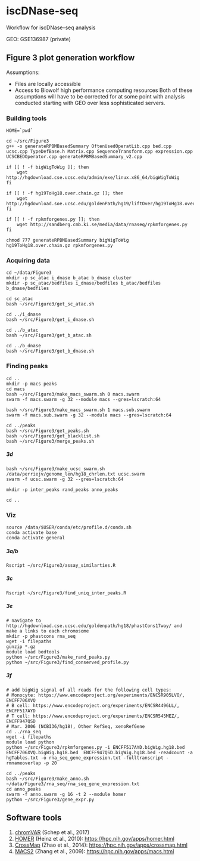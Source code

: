 # iscDNase-seq
Workflow for iscDNase-seq analysis

GEO: GSE136987 (private) 

## Figure 3 plot generation workflow
Assumptions:
* Files are locally accessible 
* Access to Biowolf high performance computing resources
Both of these assumptions will have to be corrected for at some point with analysis conducted starting with GEO over less sophisticated servers. 

### Building tools
``` 
HOME=`pwd`

cd ~/src/Figure3
g++ -o generateRPBMBasedSummary OftenUsedOperatLib.cpp bed.cpp ucsc.cpp TypeDefBase.h Matrix.cpp SequenceTransform.cpp expression.cpp UCSCBEDOperator.cpp generateRPBMBasedSummary_v2.cpp 

if [[ ! -f bigWigToWig ]]; then
    wget http://hgdownload.cse.ucsc.edu/admin/exe/linux.x86_64/bigWigToWig
fi

if [[ ! -f hg19ToHg18.over.chain.gz ]]; then
    wget http://hgdownload.soe.ucsc.edu/goldenPath/hg19/liftOver/hg19ToHg18.over.chain.gz
fi

if [[ ! -f rpkmforgenes.py ]]; then
	wget http://sandberg.cmb.ki.se/media/data/rnaseq/rpkmforgenes.py
fi

chmod 777 generateRPBMBasedSummary bigWigToWig hg19ToHg18.over.chain.gz rpkmforgenes.py
```
### Acquiring data 
```
cd ~/data/Figure3
mkdir -p sc_atac i_dnase b_atac b_dnase cluster
mkdir -p sc_atac/bedfiles i_dnase/bedfiles b_atac/bedfiles b_dnase/bedfiles

cd sc_atac
bash ~/src/Figure3/get_sc_atac.sh 
 
cd ../i_dnase
bash ~/src/Figure3/get_i_dnase.sh 

cd ../b_atac
bash ~/src/Figure3/get_b_atac.sh 

cd ../b_dnase
bash ~/src/Figure3/get_b_dnase.sh
```
### Finding peaks
```
cd ..
mkdir -p macs peaks
cd macs 
bash ~/src/Figure3/make_macs_swarm.sh 0 macs.swarm
swarm -f macs.swarm -g 32 --module macs --gres=lscratch:64

bash ~/src/Figure3/make_macs_swarm.sh 1 macs.sub.swarm
swarm -f macs.sub.swarm -g 32 --module macs --gres=lscratch:64

cd ../peaks 
bash ~/src/Figure3/get_peaks.sh 
bash ~/src/Figure3/get_blacklist.sh 
bash ~/src/Figure3/merge_peaks.sh
```
##### 3d
```
bash ~/src/Figure3/make_ucsc_swarm.sh /data/perriejv/genome_len/hg18_chrlen.txt ucsc.swarm
swarm -f ucsc.swarm -g 32 --gres=lscratch:64

mkdir -p inter_peaks rand_peaks anno_peaks

cd ..
```
### Viz 
```
source /data/$USER/conda/etc/profile.d/conda.sh
conda activate base
conda activate general
```
##### 3a/b
```
Rscript ~/src/Figure3/assay_similarties.R
```
##### 3c
```
Rscript ~/src/Figure3/find_uniq_inter_peaks.R
```
##### 3e
```
# navigate to http://hgdownload.cse.ucsc.edu/goldenpath/hg18/phastCons17way/ and make a links to each chromosome 
mkdir -p phastcons rna_seq 
wget -i filepaths
gunzip *.gz
module load bedtools
python ~/src/Figure3/make_rand_peaks.py
python ~/src/Figure3/find_conserved_profile.py
```
##### 3f
```
# add bigWig signal of all reads for the following cell types: 
# Monocyte: https://www.encodeproject.org/experiments/ENCSR905LVO/, ENCFF706XVQ
# B cell: https://www.encodeproject.org/experiments/ENCSR449GLL/, ENCFF517AYD
# T cell: https://www.encodeproject.org/experiments/ENCSR545MEZ/, ENCFF947QSD
# Mar. 2006 (NCBI36/hg18), Other RefSeq, xenoRefGene
cd ../rna_seq
wget -i filepaths
module load python
python ~/src/Figure3/rpkmforgenes.py -i ENCFF517AYD.bigWig.hg18.bed  ENCFF706XVQ.bigWig.hg18.bed  ENCFF947QSD.bigWig.hg18.bed -readcount -a hgTables.txt -o rna_seq_gene_expression.txt -fulltranscript -rmnameoverlap -p 20

cd ../peaks
bash ~/src/Figure3/make_anno.sh ~/data/Figure3/rna_seq/rna_seq_gene_expression.txt
cd anno_peaks
swarm -f anno.swarm -g 16 -t 2 --module homer
python ~/src/Figure3/gene_expr.py
```

## Software tools
1. [chromVAR](https://github.com/GreenleafLab/chromVAR) (Schep et al., 2017)
2. [HOMER](http://homer.ucsd.edu/homer/ngs/peakMotifs.html) (Heinz et al., 2010): https://hpc.nih.gov/apps/homer.html
3. [CrossMap](http://crossmap.sourceforge.net) (Zhao et al., 2014): https://hpc.nih.gov/apps/crossmap.html
4. [MACS2](https://github.com/taoliu/MACS) (Zhang et al., 2009): https://hpc.nih.gov/apps/macs.html

